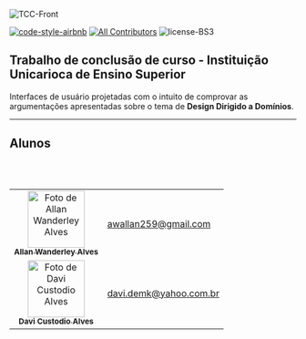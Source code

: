 ![TCC-Front](https://i.imgur.com/6t9hIld.png)

[![code-style-airbnb](https://badgen.net/badge/codestyle/airbnb/ff5a5f.svg?icon=airbnb&color=green)](https://github.com/airbnb/javascript)
[![All Contributors](https://img.shields.io/badge/all_contributors-2-blue.svg?style=flat-square)](#contributors)
![license-BS3](https://img.shields.io/badge/license-BSD%203-green)

## Trabalho de conclusão de curso - Instituição Unicarioca de Ensino Superior

Interfaces de usuário projetadas com o intuito de comprovar as argumentações apresentadas sobre o tema de **Design Dirigido a Domínios**.

___

## Alunos

<table>
  <tr>
    <td align="center">
      <a href="http://allanalves23.com">
         <img
              src="https://avatars0.githubusercontent.com/u/27220715?v=4" width="100px;"
              alt="Foto de Allan Wanderley Alves"
         />
         <br />
         <sub>
            <b>Allan Wanderley Alves</b>
         </sub>
      </a>
      <br />
</td>
<td>
  <a href="mailto://awallan259@gmail.com">awallan259@gmail.com</a>
</td>
</tr>
<br/>
<tr>
    <td align="center">
      <a href="https://github.com/allanalves23/tcc-front">
         <img
              src="https://i.imgur.com/432wrXE.png" width="100px;"
              alt="Foto de Davi Custodio Alves"
         />
         <br />
         <sub>
            <b>Davi Custodio Alves</b>
         </sub>
      </a>
      <br />
</td>
<td>
  <a href="mailto://davi.demk@yahoo.com.br">davi.demk@yahoo.com.br</a>
</td>
</tr>
<br/>
</table>
